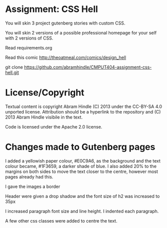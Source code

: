 Assignment: CSS Hell
====================

You will skin 3 project gutenberg stories with custom CSS.

You will skin 2 versions of a possible professional homepage for your
self with 2 versions of CSS.

Read requirements.org

Read this comic http://theoatmeal.com/comics/design_hell

git clone https://github.com/abramhindle/CMPUT404-assignment-css-hell.git

License/Copyright
=================

Textual content is copyright Abram Hindle (C) 2013 under the CC-BY-SA
4.0 unported license. Attribution should be a hyperlink to the
repository and (C) 2013 Abram Hindle visibile in the text.

Code is licensed under the Apache 2.0 license.


Changes made to Gutenberg pages
=================
I added a yellowish paper colour, #E0C9A6, as the background and the text colour became, #1F3659, a darker shade of blue. I also added 20% to the margins on both sides to move the text closer to the centre, however most pages already had this.

I gave the images a border

Header were given a drop shadow and the font size of h2 was increased to 35px

I increased paragraph font size and line height. I indented each paragraph.

A few other css classes were added to centre the text.
